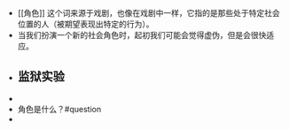 - [[角色]] 这个词来源于戏剧，也像在戏剧中一样，它指的是那些处于特定社会位置的人（被期望表现出特定的行为）。
- 当我们扮演一个新的社会角色时，起初我们可能会觉得虚伪，但是会很快适应。
- 监狱实验
	-
-
- 角色是什么？#question
-